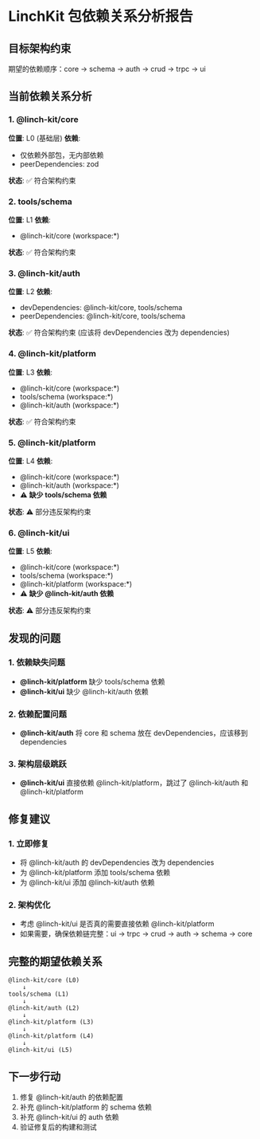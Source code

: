 # LinchKit 包依赖关系分析报告

## 目标架构约束

期望的依赖顺序：core → schema → auth → crud → trpc → ui

## 当前依赖关系分析

### 1. @linch-kit/core

**位置**: L0 (基础层)
**依赖**:

- 仅依赖外部包，无内部依赖
- peerDependencies: zod

**状态**: ✅ 符合架构约束

### 2. tools/schema

**位置**: L1
**依赖**:

- @linch-kit/core (workspace:\*)

**状态**: ✅ 符合架构约束

### 3. @linch-kit/auth

**位置**: L2
**依赖**:

- devDependencies: @linch-kit/core, tools/schema
- peerDependencies: @linch-kit/core, tools/schema

**状态**: ✅ 符合架构约束 (应该将 devDependencies 改为 dependencies)

### 4. @linch-kit/platform

**位置**: L3
**依赖**:

- @linch-kit/core (workspace:\*)
- tools/schema (workspace:\*)
- @linch-kit/auth (workspace:\*)

**状态**: ✅ 符合架构约束

### 5. @linch-kit/platform

**位置**: L4
**依赖**:

- @linch-kit/core (workspace:\*)
- @linch-kit/auth (workspace:\*)
- ⚠️ **缺少 tools/schema 依赖**

**状态**: ⚠️ 部分违反架构约束

### 6. @linch-kit/ui

**位置**: L5
**依赖**:

- @linch-kit/core (workspace:\*)
- tools/schema (workspace:\*)
- @linch-kit/platform (workspace:\*)
- ⚠️ **缺少 @linch-kit/auth 依赖**

**状态**: ⚠️ 部分违反架构约束

## 发现的问题

### 1. 依赖缺失问题

- **@linch-kit/platform** 缺少 tools/schema 依赖
- **@linch-kit/ui** 缺少 @linch-kit/auth 依赖

### 2. 依赖配置问题

- **@linch-kit/auth** 将 core 和 schema 放在 devDependencies，应该移到 dependencies

### 3. 架构层级跳跃

- **@linch-kit/ui** 直接依赖 @linch-kit/platform，跳过了 @linch-kit/auth 和 @linch-kit/platform

## 修复建议

### 1. 立即修复

- 将 @linch-kit/auth 的 devDependencies 改为 dependencies
- 为 @linch-kit/platform 添加 tools/schema 依赖
- 为 @linch-kit/ui 添加 @linch-kit/auth 依赖

### 2. 架构优化

- 考虑 @linch-kit/ui 是否真的需要直接依赖 @linch-kit/platform
- 如果需要，确保依赖链完整：ui → trpc → crud → auth → schema → core

## 完整的期望依赖关系

```
@linch-kit/core (L0)
    ↓
tools/schema (L1)
    ↓
@linch-kit/auth (L2)
    ↓
@linch-kit/platform (L3)
    ↓
@linch-kit/platform (L4)
    ↓
@linch-kit/ui (L5)
```

## 下一步行动

1. 修复 @linch-kit/auth 的依赖配置
2. 补充 @linch-kit/platform 的 schema 依赖
3. 补充 @linch-kit/ui 的 auth 依赖
4. 验证修复后的构建和测试
